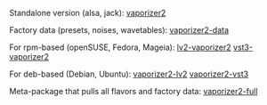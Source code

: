 Standalone version (alsa, jack):
[vaporizer2](https://software.opensuse.org//download.html?project=multimedia%3Aproaudio&package=vaporizer2)

Factory data (presets, noises, wavetables):
[vaporizer2-data](https://software.opensuse.org//download.html?project=multimedia%3Aproaudio&package=vaporizer2-data)

For rpm-based (openSUSE, Fedora, Mageia):
[lv2-vaporizer2](https://software.opensuse.org//download.html?project=multimedia%3Aproaudio&package=lv2-vaporizer2)
[vst3-vaporizer2](https://software.opensuse.org//download.html?project=multimedia%3Aproaudio&package=vst3-vaporizer2)

For deb-based (Debian, Ubuntu):
[vaporizer2-lv2](https://software.opensuse.org//download.html?project=multimedia%3Aproaudio&package=vaporizer2-lv2)
[vaporizer2-vst3](https://software.opensuse.org//download.html?project=multimedia%3Aproaudio&package=vaporizer2-vst3)

Meta-package that pulls all flavors and factory data:
[vaporizer2-full](https://software.opensuse.org//download.html?project=multimedia%3Aproaudio&package=vaporizer2-full)

